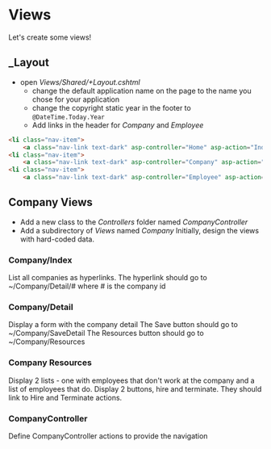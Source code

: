 ﻿# Views
Let's create some views!

## _Layout
- open *Views/Shared/+Layout.cshtml*
    - change the default application name on the page to
    the name you chose for your application
    - change the copyright static year in the footer to
    `@DateTime.Today.Year`
    - Add links in the header for *Company* and *Employee*
```html
<li class="nav-item">
    <a class="nav-link text-dark" asp-controller="Home" asp-action="Index">Home</a></li>
<li class="nav-item">    
    <a class="nav-link text-dark" asp-controller="Company" asp-action="Index">Companies</a></li>
<li class="nav-item">
    <a class="nav-link text-dark" asp-controller="Employee" asp-action="Index">Employees</a></li>
```

## Company Views
- Add a new class to the *Controllers* folder named *CompanyController*
- Add a subdirectory of *Views* named *Company*
Initially, design the views with hard-coded data.

### Company/Index
List all companies as hyperlinks.  The hyperlink should go to ~/Company/Detail/# where # is the company id

### Company/Detail
Display a form with the company detail
The Save button should go to ~/Company/SaveDetail
The Resources button should go to ~/Company/Resources

### Company Resources 
Display 2 lists - one with employees that don't work at the company and a list of employees that do.
Display 2 buttons, hire and terminate.  They should link to Hire and Terminate actions.

### CompanyController
Define CompanyController actions to provide the navigation